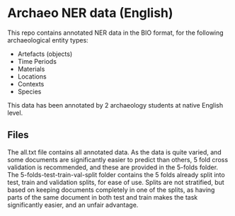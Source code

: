 # Archaeo NER data (English)

This repo contains annotated NER data in the BIO format, for the following archaeological entity types:

- Artefacts (objects)
- Time Periods
- Materials
- Locations
- Contexts
- Species

This data has been annotated by 2 archaeology students at native English level. 

## Files

The all.txt file contains all annotated data. As the data is quite varied, and some documents are significantly easier to predict than others, 5 fold cross validation is recommended, and these are provided in the 5-folds folder. The 5-folds-test-train-val-split folder contains the 5 folds already split into test, train and validation splits, for ease of use. Splits are not stratified, but based on keeping documents completely in one of the splits, as having parts of the same document in both test and train makes the task significantly easier, and an unfair advantage.

